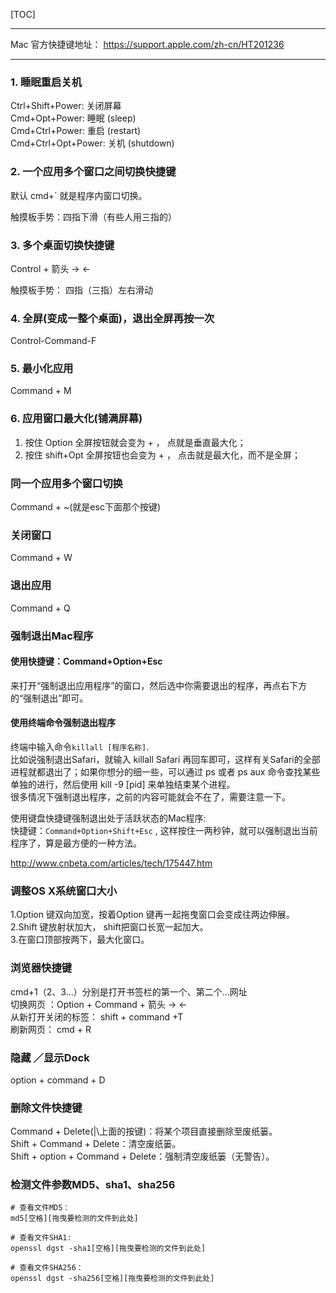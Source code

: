 [TOC]

-----------------------------------------------------------------------------------------

Mac 官方快捷键地址： https://support.apple.com/zh-cn/HT201236         

------------------
### **1. 睡眠重启关机**       

Ctrl+Shift+Power: 关闭屏幕      
Cmd+Opt+Power: 睡眠 (sleep)     
Cmd+Ctrl+Power: 重启 (restart)     
Cmd+Ctrl+Opt+Power: 关机 (shutdown)

### **2. 一个应用多个窗口之间切换快捷键**           

默认 cmd+` 就是程序内窗口切换。    

触摸板手势：四指下滑（有些人用三指的）     

### **3. 多个桌面切换快捷键**    

Control + 箭头 → ←       

触摸板手势： 四指（三指）左右滑动

### **4. 全屏(变成一整个桌面)，退出全屏再按一次**    
Control-Command-F   

### **5. 最小化应用**    

Command + M

### **6. 应用窗口最大化(铺满屏幕)**        

1. 按住 Option 全屏按钮就会变为 + ， 点就是垂直最大化；      
2. 按住 shift+Opt 全屏按钮也会变为 + ， 点击就是最大化，而不是全屏；    


### **同一个应用多个窗口切换**   

Command + ~(就是esc下面那个按键)


### **关闭窗口**   
Command + W   

### **退出应用**   
Command + Q      

### **强制退出Mac程序**    

#### 使用快捷键：Command+Option+Esc     

来打开“强制退出应用程序”的窗口，然后选中你需要退出的程序，再点右下方的“强制退出”即可。     

#### 使用终端命令强制退出程序    

终端中输入命令`killall [程序名称]`.        
比如说强制退出Safari，就输入 killall Safari 再回车即可，这样有关Safari的全部进程就都退出了；如果你想分的细一些，可以通过 ps 或者 ps aux 命令查找某些单独的进行，然后使用 kill -9 [pid] 来单独结束某个进程。      
很多情况下强制退出程序，之前的内容可能就会不在了，需要注意一下。       

使用键盘快捷键强制退出处于活跃状态的Mac程序:      
快捷键：`Command+Option+Shift+Esc` , 这样按住一两秒钟，就可以强制退出当前程序了，算是最方便的一种方法。     

http://www.cnbeta.com/articles/tech/175447.htm     

### **调整OS X系统窗口大小**   
1.Option 键双向加宽，按着Option 键再一起拖曳窗口会变成往两边伸展。    
2.Shift 键放射状加大， shift把窗口长宽一起加大。    
3.在窗口顶部按两下，最大化窗口。    

### **浏览器快捷键**   
cmd+1（2、3...）分别是打开书签栏的第一个、第二个...网址     
切换网页 ：Option + Command + 箭头 → ←       
从新打开关闭的标签： shift + command +T       
刷新网页：         cmd + R         

### **隐藏 ／显示Dock**   
option + command + D       

### **删除文件快捷键**  
Command + Delete(|\上面的按键)：将某个项目直接删除至废纸篓。     
Shift + Command + Delete：清空废纸篓。    
Shift + option + Command + Delete：强制清空废纸篓（无警告）。      

### **检测文件参数MD5、sha1、sha256**    

```
# 查看文件MD5：
md5[空格][拖曳要检测的文件到此处]

# 查看文件SHA1:
openssl dgst -sha1[空格][拖曳要检测的文件到此处]

# 查看文件SHA256：
openssl dgst -sha256[空格][拖曳要检测的文件到此处]
```